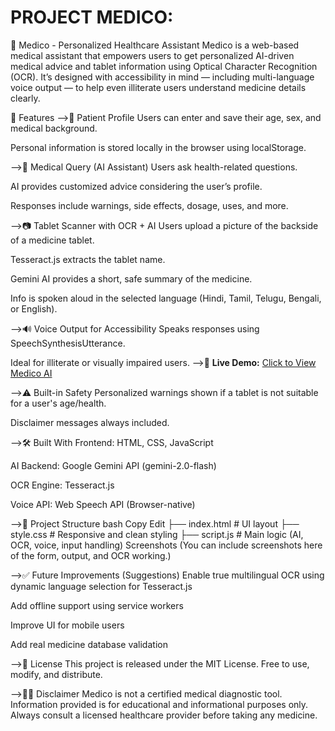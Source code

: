 # PROJECT MEDICO:

💊 Medico - Personalized Healthcare Assistant
Medico is a web-based medical assistant that empowers users to get personalized AI-driven medical advice and tablet information using Optical Character Recognition (OCR). It’s designed with accessibility in mind — including multi-language voice output — to help even illiterate users understand medicine details clearly.

🚀 Features
-->👤 Patient Profile
Users can enter and save their age, sex, and medical background.

Personal information is stored locally in the browser using localStorage.

-->💬 Medical Query (AI Assistant)
Users ask health-related questions.

AI provides customized advice considering the user’s profile.

Responses include warnings, side effects, dosage, uses, and more.

-->📷 Tablet Scanner with OCR + AI
Users upload a picture of the backside of a medicine tablet.

Tesseract.js extracts the tablet name.

Gemini AI provides a short, safe summary of the medicine.

Info is spoken aloud in the selected language (Hindi, Tamil, Telugu, Bengali, or English).

-->🔊 Voice Output for Accessibility
Speaks responses using SpeechSynthesisUtterance.

Ideal for illiterate or visually impaired users.
-->🔗 **Live Demo:** [Click to View Medico AI](https://keerthana7-create.github.io/Medico/)


-->⚠️ Built-in Safety
Personalized warnings shown if a tablet is not suitable for a user's age/health.

Disclaimer messages always included.

-->🛠️ Built With
Frontend: HTML, CSS, JavaScript

AI Backend: Google Gemini API (gemini-2.0-flash)

OCR Engine: Tesseract.js

Voice API: Web Speech API (Browser-native)

-->📁 Project Structure
bash
Copy
Edit
├── index.html         # UI layout
├── style.css          # Responsive and clean styling
├── script.js          # Main logic (AI, OCR, voice, input handling)
Screenshots
(You can include screenshots here of the form, output, and OCR working.)

-->✅ Future Improvements (Suggestions)
Enable true multilingual OCR using dynamic language selection for Tesseract.js

Add offline support using service workers

Improve UI for mobile users

Add real medicine database validation

-->📜 License
This project is released under the MIT License.
Free to use, modify, and distribute.

-->👩‍⚕️ Disclaimer
Medico is not a certified medical diagnostic tool.
Information provided is for educational and informational purposes only.
Always consult a licensed healthcare provider before taking any medicine.



